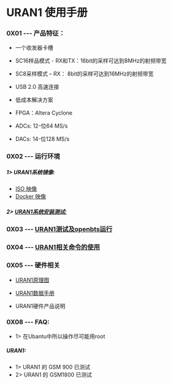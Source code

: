 # URAN1 使用手册



### 0X01 --- 产品特征：

* 一个收发器卡槽

* SC16样品模式 - RX和TX：16bit的采样可达到8MHz的射频带宽

* SC8采样模式 – RX： 8bit的采样可达到16MHz的射频带宽

* USB 2.0 高速连接

* 低成本解决方案

* FPGA：Altera Cyclone

* ADCs: 12-位64 MS/s

* DACs: 14-位128 MS/s

### 0X02 --- 运行环境

##### 1> URAN1系统镜像:

* [ISO 映像](<../../../software/OpenBTS/OpenBTS_Intro.md>)
* [Docker 映像](<../../../software/OpenBTS/OpenBTS_Intro.md>)

##### 2> [URAN1系统安装测试:](<./URAN1_Install_Test.md>)

### 0X03 --- [URAN1测试及openbts运行](<../../../software/OpenBTS/openbts3.09_52M_01_01/Openbts_for_Test.md>)

### 0X04 --- [URAN1相关命令的使用](<./URAN1_Cmd.md>)

### 0X05 --- 硬件相关

* [URAN1原理图](https://s3.cn-north-1.amazonaws.com.cn/microembedded/USRP%E4%BA%A7%E5%93%81%E6%8A%80%E6%9C%AF%E8%B5%84%E6%96%99/RAD1/RAD1%E6%8A%80%E6%9C%AF%E6%96%87%E6%A1%A3%E6%95%B4%E7%90%86/RAD1%E5%8E%9F%E7%90%86%E5%9B%BE/RAD-1%E5%8E%9F%E7%90%86%E5%9B%BE.pdf)

* [URAN1数据手册](<./URAN1_Datasheet.md>)

* URAN1硬件产品说明

### 0X08 --- FAQ:

* 1> 在Ubantu中所以操作尽可能用root

##### URAN1:

* 1> URAN1 的 GSM 900 已测试
* 2> URAN1 的 GSM1800 已测试
